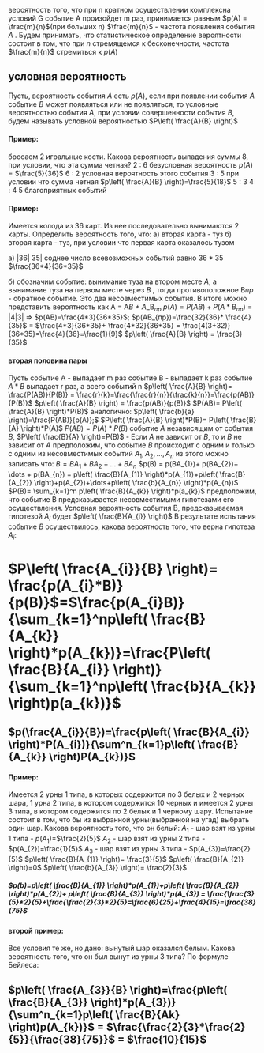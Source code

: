 вероятность того, что при n кратном осуществлении комплексна условий G событие А произойдет m раз, принимается равным $p(A) = \frac{m}{n}$(при больших n)
$\frac{m}{n}$ - частота появления события $A$ . Будем принимать, что статистическое определение вероятности состоит в том, что при $n$ стремящемся к бесконечности, частота $\frac{m}{n}$ стремиться к $p(A)$ 
## условная вероятность
Пусть, вероятность события $A$ есть $p(A)$, если при появлении события $A$ событие $B$ может появляться или не появляться, то условные вероятностью события $A$, при условии совершенности события $B$, будем называть условной вероятностью $P\left( \frac{A}{B} \right)$ 
#### Пример:
бросаем 2 игральные кости. Какова вероятность выпадения суммы 8, при условии, что эта сумма четная?
2 : 6                безусловная вероятность $p(A)$ = $\frac{5}{36}$
6 : 2                условная вероятность этого события
3 : 5               при условии что сумма четная $p\left( \frac{A}{B} \right)=\frac{5}{18}$
5 : 3
4 : 4 
5 благоприятных событий
#### Пример:
Имеется колода из 36 карт. Из нее последовательно вынимаются 2 карты. Определить вероятность того, что: 
а) вторая карта - туз
б) вторая карта - туз, при условии что первая карта оказалось тузом

a) |36| 35| соднее число всевозможных событий равно $36*35$
$\frac{36*4}{36*35}$

б) обозначим событие: вынимание туза на втором месте $A$, а вынимание туза на первом месте через $B$ , тогда противоположное B$пр$ - обратное событие. Это два несовместимых события. В итоге можно представить вероятность как
A = A*B + A*_B$_{пр}$
$p(A)=P(AB)+P(A*B_{пр})$ = |4|3| => $p(AB)=\frac{4*3}{36*35}$; $p(AB_{пр})=\frac{32}{36}* \frac{4}{35}$ = $\frac{4*3}{36*35}+ \frac{4*32}{36*35} = \frac{4(3+32)}{36*35}=\frac{4}{36}=\frac{1}{9}$ 
$p\left( \frac{A}{B} \right) = \frac{3}{35}$

#### вторая половина пары
Пусть событие А - выпадает m раз 
событие B - выпадает k раз
событие $A*B$ выпадает r раз, 
а всего событий n
$p\left( \frac{A}{B} \right)= \frac{P(AB)}{P(B)} = \frac{r}{k}=\frac{\frac{r}{n}}{\frac{k}{n}}=\frac{p(AB)}{P(B)}$
$p\left( \frac{A}{B} \right) = \frac{p(AB)}{p(B)}$
$P(AB)= P\left( \frac{A}{B} \right)*P(B)$
аналогично:
$p\left( \frac{b}{a} \right)=\frac{P(AB)}{p(A)};$
$P\left( \frac{A}{B} \right)*P(B)= P\left( \frac{B}{A} \right)*P(A)$
$P(AB)=P(A)*P(B)$
событие $A$ независящим от события $B$, 
$P\left( \frac{B}{A} \right)=P(B)$ - Если $А$ не зависит от $В$, то и $В$ не зависит от $А$
предположим, что событие $B$ происходит с одним и только с одним из несовместимых событий $A_{1}, A_{2}, \dots, A_{n}$
из этого можно записать что: $B=BA_{1} + BA_{2} + \dots + BA_{n}$
$p(B) = p(BA_{1})+ p(BA_{2})+ \dots + p(BA_{n}) = p\left( \frac{B}{A_{1}} \right)*p(A_{1})+p\left( \frac{B}{A_{2}} \right)+p(A_{2})+\dots+p\left( \frac{b}{A_{n}} \right)*p(A_{n})$
$P(B)= \sum_{k=1}^n p\left( \frac{B}{A_{k}} \right)*p(a_{k})$
предположим, что событие В предсказывается несовместимыми гипотезами его осуществления. Условная вероятность события B, предсказываемая гипотезой $A_{i}$ будет $p\left( \frac{B}{A_{i}} \right)$ В результате испытания событие $B$ осуществилось, какова вероятность того, что верна гипотеза $A_{i}$:
# $P\left( \frac{A_{i}}{B} \right)= \frac{p(A_{i}*B)}{p(B)}$=$\frac{p(A_{i}B)}{\sum_{k=1}^np\left( \frac{B}{A_{k}} \right)*p(A_{k})}=\frac{P\left( \frac{B}{A_{i}} \right)}{\sum_{k=1}^np\left( \frac{b}{A_{k}} \right)p(a_{k})}$
## $p(\frac{A_{i}}{B})=\frac{p\left( \frac{B}{A_{i}} \right)*P(A_{i})}{\sum^n_{k=1}p\left( \frac{B}{A_{k}} \right)P(A_{k})}$
#### Пример:
Имеется 2 урны 1 типа, в которых содержится по 3 белых и 2 черных шара, 
1 урна 2 типа, в котором содержится 10 черных 
и имеется 2 урны 3 типа, в котором содержится по 2 белых и 1 черному шару.
Испытание состоит в том, что бы из выбранной урны(выбранной на угад) выбрать один шар. Какова вероятность того, что он белый:
$A_{1}$ - шар взят из урны 1 типа - $p(A_{1})$=$\frac{2}{5}$
$A_{2}$ - шар взят из урны 2 типа - $p(A_{2})=\frac{1}{5}$
$A_{3}$ - шар взят из урны 3 типа - $p(A_{3})=\frac{2}{5}$
$p\left( \frac{B}{A_{1}} \right)= \frac{3}{5}$
$p\left( \frac{B}{A_{2}} \right)=0$
$p\left( \frac{b}{A_{3}} \right)= \frac{2}{3}$
##### $p(b)=p\left( \frac{B}{A_{1}} \right)*p(A_{1})+p\left( \frac{B}{A_{2}} \right)*p(A_{2})+ p\left( \frac{B}{A_{3}} \right)*p(A_{3}) = \frac{\frac{3}{5}*2}{5}+\frac{\frac{2}{3}*2}{5}=\frac{6}{25}+\frac{4}{15}=\frac{38}{75}$
#### второй пример:
Все условия те же, но дано:
вынутый шар оказался белым. Какова вероятность того, что он был вынут из урны 3 типа?
По формуле Бейлеса:
## $p\left( \frac{A_{3}}{B} \right)=\frac{p\left( \frac{B}{A_{3}} \right)*p(A_{3})}{\sum^n_{k=1}p\left( \frac{B}{Ak} \right)p(A_{k})}$ = $\frac{\frac{2}{3}*\frac{2}{5}}{\frac{38}{75}}$ = $\frac{10}{15}$

